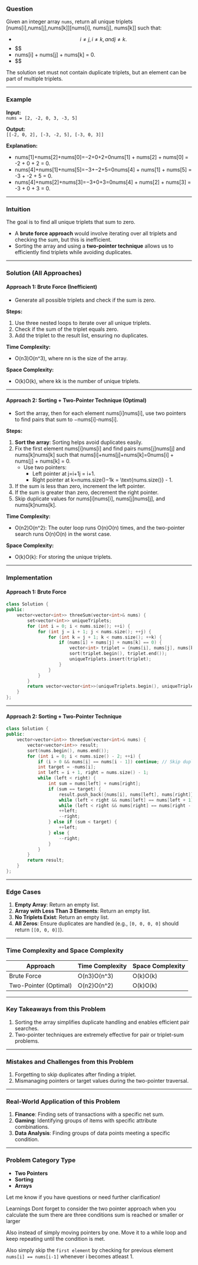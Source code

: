 
### **Question**

Given an integer array `nums`, return all unique triplets [nums[i],nums[j],nums[k]][nums[i], nums[j], nums[k]] such that:

- $$ i \neq j, i \neq k, and j \neq k.
	 $$
- $$
- nums[i] + nums[j] + nums[k] = 0.
- $$

The solution set must not contain duplicate triplets, but an element can be part of multiple triplets.

---

### **Example**

**Input:**  
`nums = [2, -2, 0, 3, -3, 5]`

**Output:**  
`[[-2, 0, 2], [-3, -2, 5], [-3, 0, 3]]`

**Explanation:**

- nums[1]+nums[2]+nums[0]=−2+0+2=0nums[1] + nums[2] + nums[0] = -2 + 0 + 2 = 0.
- nums[4]+nums[1]+nums[5]=−3+−2+5=0nums[4] + nums[1] + nums[5] = -3 + -2 + 5 = 0.
- nums[4]+nums[2]+nums[3]=−3+0+3=0nums[4] + nums[2] + nums[3] = -3 + 0 + 3 = 0.

---

### **Intuition**

The goal is to find all unique triplets that sum to zero.

- A **brute force approach** would involve iterating over all triplets and checking the sum, but this is inefficient.
- Sorting the array and using a **two-pointer technique** allows us to efficiently find triplets while avoiding duplicates.

---

### **Solution (All Approaches)**

#### **Approach 1: Brute Force (Inefficient)**

- Generate all possible triplets and check if the sum is zero.

**Steps:**

1. Use three nested loops to iterate over all unique triplets.
2. Check if the sum of the triplet equals zero.
3. Add the triplet to the result list, ensuring no duplicates.

**Time Complexity:**

- O(n3)O(n^3), where nn is the size of the array.

**Space Complexity:**

- O(k)O(k), where kk is the number of unique triplets.

---

#### **Approach 2: Sorting + Two-Pointer Technique (Optimal)**

- Sort the array, then for each element nums[i]nums[i], use two pointers to find pairs that sum to −nums[i]-nums[i].

**Steps:**

1. **Sort the array**: Sorting helps avoid duplicates easily.
2. Fix the first element nums[i]nums[i] and find pairs nums[j]nums[j] and nums[k]nums[k] such that nums[i]+nums[j]+nums[k]=0nums[i] + nums[j] + nums[k] = 0.
    - Use two pointers:
        - Left pointer at j=i+1j = i+1.
        - Right pointer at k=nums.size()−1k = \text{nums.size()} - 1.
3. If the sum is less than zero, increment the left pointer.
4. If the sum is greater than zero, decrement the right pointer.
5. Skip duplicate values for nums[i]nums[i], nums[j]nums[j], and nums[k]nums[k].

**Time Complexity:**

- O(n2)O(n^2): The outer loop runs O(n)O(n) times, and the two-pointer search runs O(n)O(n) in the worst case.

**Space Complexity:**

- O(k)O(k): For storing the unique triplets.

---

### **Implementation**

#### **Approach 1: Brute Force**

```cpp
class Solution {
public:
    vector<vector<int>> threeSum(vector<int>& nums) {
        set<vector<int>> uniqueTriplets;
        for (int i = 0; i < nums.size(); ++i) {
            for (int j = i + 1; j < nums.size(); ++j) {
                for (int k = j + 1; k < nums.size(); ++k) {
                    if (nums[i] + nums[j] + nums[k] == 0) {
                        vector<int> triplet = {nums[i], nums[j], nums[k]};
                        sort(triplet.begin(), triplet.end());
                        uniqueTriplets.insert(triplet);
                    }
                }
            }
        }
        return vector<vector<int>>(uniqueTriplets.begin(), uniqueTriplets.end());
    }
};
```

---

#### **Approach 2: Sorting + Two-Pointer Technique**

```cpp
class Solution {
public:
    vector<vector<int>> threeSum(vector<int>& nums) {
        vector<vector<int>> result;
        sort(nums.begin(), nums.end());
        for (int i = 0; i < nums.size() - 2; ++i) {
            if (i > 0 && nums[i] == nums[i - 1]) continue; // Skip duplicates for nums[i]
            int target = -nums[i];
            int left = i + 1, right = nums.size() - 1;
            while (left < right) {
                int sum = nums[left] + nums[right];
                if (sum == target) {
                    result.push_back({nums[i], nums[left], nums[right]});
                    while (left < right && nums[left] == nums[left + 1]) ++left; // Skip duplicates for nums[left]
                    while (left < right && nums[right] == nums[right - 1]) --right; // Skip duplicates for nums[right]
                    ++left;
                    --right;
                } else if (sum < target) {
                    ++left;
                } else {
                    --right;
                }
            }
        }
        return result;
    }
};
```

---

### **Edge Cases**

1. **Empty Array**: Return an empty list.
2. **Array with Less Than 3 Elements**: Return an empty list.
3. **No Triplets Exist**: Return an empty list.
4. **All Zeros**: Ensure duplicates are handled (e.g., `[0, 0, 0, 0]` should return `[[0, 0, 0]]`).

---

### **Time Complexity and Space Complexity**

|Approach|Time Complexity|Space Complexity|
|---|---|---|
|Brute Force|O(n3)O(n^3)|O(k)O(k)|
|Two-Pointer (Optimal)|O(n2)O(n^2)|O(k)O(k)|

---

### **Key Takeaways from this Problem**

1. Sorting the array simplifies duplicate handling and enables efficient pair searches.
2. Two-pointer techniques are extremely effective for pair or triplet-sum problems.

---

### **Mistakes and Challenges from this Problem**

1. Forgetting to skip duplicates after finding a triplet.
2. Mismanaging pointers or target values during the two-pointer traversal.

---

### **Real-World Application of this Problem**

1. **Finance**: Finding sets of transactions with a specific net sum.
2. **Gaming**: Identifying groups of items with specific attribute combinations.
3. **Data Analysis**: Finding groups of data points meeting a specific condition.

---

### **Problem Category Type**

- **Two Pointers**
- **Sorting**
- **Arrays**

Let me know if you have questions or need further clarification!



Learnings
Dont forget to consider the two pointer approach when you calculate the sum 
there are three conditions sum is reached or smaller or larger

Also instead of simply moving pointers by one. Move it to a while loop and keep repeating until the condition is met.

Also simply skip the `first element` by checking for previous element `nums[i] == nums[i-1]` whenever i becomes atleast 1.



